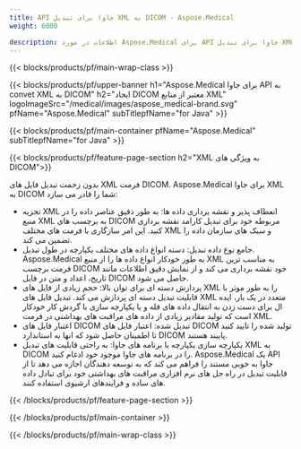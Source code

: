 ```yaml
---
title: API جاوا برای تبدیل XML به DICOM - Aspose.Medical
weight: 6000

description: اطلاعات در مورد Aspose.Medical برای API جاوا برای تبدیل XML به DICOM
---
```


{{< blocks/products/pf/main-wrap-class >}}

{{< blocks/products/pf/upper-banner h1="Aspose.Medical برای جاوا API به convet XML به DICOM" h2="ایجاد DICOM معتبر از منابع XML" logoImageSrc="/medical/images/aspose_medical-brand.svg" pfName="Aspose.Medical" subTitlepfName="for Java" >}}

{{< blocks/products/pf/main-container pfName="Aspose.Medical" subTitlepfName="for Java" >}}

{{< blocks/products/pf/feature-page-section h2="XML به ویژگی های DICOM">}}

<p>بدون زحمت تبدیل فایل های XML فرمت DICOM. Aspose.Medical برای جاوا XML به DICOM شما را قادر می سازد:</p>

<ul>
<li>تجزیه XML انعطاف پذیر و نقشه برداری داده ها: به طور دقیق عناصر داده را در منبع XML به برچسب های DICOM مربوطه خود برای تبدیل کارامد نقشه برداری کنید. این امر سازگاری با فرمت های مختلف XML و سبک های سازمان داده را تضمین می کند.</li>
<li>جامع نوع داده تبدیل: دسته انواع داده های مختلف یکپارچه در طول تبدیل. Aspose.Medical به طور خودکار انواع داده ها را از منبع XML به مناسب ترین فرمت برچسب DICOM خود نقشه برداری می کند و از نمایش دقیق اطلاعات مانند تاریخ، اعداد و متن در فایل DICOM حاصل می شود.</li>
<li>پردازش دسته ای برای توان بالا: حجم زیادی از فایل های XML را به طور موثر با قابلیت تبدیل دسته ای پردازش می کند. تبدیل فایل های XML متعدد در یک بار، ایده ال برای دست زدن به انتقال داده های فله و یا یکپارچه سازی با گردش کار خودکار است که تولید مقادیر زیادی از داده های مراقبت های بهداشتی در فرمت XML.</li>
<li>اعتبار فایل های DICOM تبدیل شده: اعتبار فایل های DICOM تولید شده را تایید کنید تا اطمینان حاصل شود که انها به استاندارد DICOM پایبند هستند.</li>
<li>یکپارچه سازی یکپارچه با برنامه های جاوا: به راحتی قابلیت های تبدیل XML به DICOM را در برنامه های جاوا موجود خود ادغام کنید. Aspose.Medical یک API جاوا به خوبی مستند را فراهم می کند که به توسعه دهندگان اجازه می دهد تا از قابلیت تبدیل در راه حل های نرم افزاری مراقبت های بهداشتی خود برای تبادل داده های ساده و فرایندهای ارشیوی استفاده کنند.</li>
</ul>

{{< /blocks/products/pf/feature-page-section >}}

{{< /blocks/products/pf/main-container >}}

{{< /blocks/products/pf/main-wrap-class >}}
